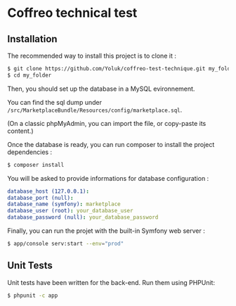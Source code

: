 # Coffreo technical test

## Installation

The recommended way to install this project is to clone it :

```bash
$ git clone https://github.com/Yoluk/coffreo-test-technique.git my_folder
$ cd my_folder
```

Then, you should set up the database in a MySQL evironnement.

You can find the sql dump under `/src/MarketplaceBundle/Resources/config/marketplace.sql`.

(On a classic phpMyAdmin, you can import the file, or copy-paste its content.)

Once the database is ready, you can run composer to install the project dependencies :
```bash
$ composer install
```

You will be asked to provide informations for database configuration :
```yaml
database_host (127.0.0.1): 
database_port (null): 
database_name (symfony): marketplace
database_user (root): your_database_user
database_password (null): your_database_password
```

Finally, you can run the projet with the built-in Symfony web server :
```bash
$ app/console serv:start --env="prod"
```

## Unit Tests

Unit tests have been written for the back-end. Run them using PHPUnit:
```bash
$ phpunit -c app
```